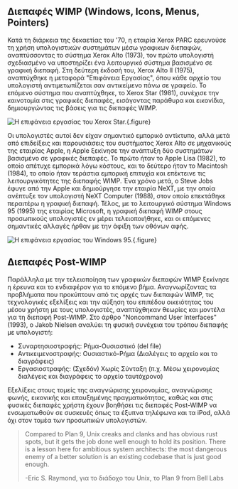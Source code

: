 ## Διεπαφές WIMP (Windows, Icons, Menus, Pointers)

Κατά τη διάρκεια της δεκαετίας του '70, η εταιρία Xerox PARC ερευνούσε τη χρήση υπολογιστικών συστημάτων μέσω γραφικων διεπαφών, αναπτύσσοντας το σύστημα Xerox Alto (1973), τον πρώτο υπολογιστή σχεδιασμένο να υποστηρίζει ένα λειτουργικό σύστημα βασισμένο σε γραφική διεπαφή. Στη δεύτερη έκδοσή του, Xerox Alto II (1975), αναπτύχθηκε η μεταφορά \"Επιφάνεια Εργασίας\", όπου κάθε αρχείο του υπολογιστή αντιμετωπίζεται σαν αντικείμενο πάνω σε γραφείο. Το επόμενο σύστημα που αναπτύχθηκε, το Xerox Star (1981), συνέχισε την καινοτομία στις γραφικές διεπαφές, εισάγοντας παράθυρα και εικονίδια, δημιουργώντας τις βάσεις για τις διεπαφές WIMP.

![Η επιφάνεια εργασίας του Xerox Star.](../../images/xerox-star-desktop.png){.figure}

Οι υπολογιστές αυτοί δεν είχαν σημαντικό εμπορικό αντίκτυπο, αλλά μετά από επιδείξεις και παρουσιάσεις του συστήματος Xerox Alto σε μηχανικούς της εταιρίας Apple, η Apple ξεκίνησε την ανάπτυξη δύο συστημάτων βασισμένο σε γραφικές διεπαφές. Το πρώτο ήταν το Apple Lisa (1982), το οποίο απέτυχε εμπορικά λόγω κόστους, και το δεύτερο ήταν το Macintosh (1984), το οποίο ήταν τεράστια εμπορική επιτυχία και επέκτεινε τις λειτουργικότητες της διεπαφής WIMP. Ένα χρόνο μετά, ο Steve Jobs έφυγε από την Apple και δημιούργησε την εταιρία NeXT, με την οποία ανέπτυξε τον υπολογιστή NeXT Computer (1988), στον οποίο επεκτάθηκε περαιτέρω η γραφική διεπαφή. Τέλος, με το λειτουργικό σύστημα Windows 95 (1995) της εταιρίας Microsoft, η γραφική διεπαφή WIMP στους προσωπικούς υπολογιστές εν μέρει τελειοποιήθηκε, και οι επόμενες σημαντικές αλλαγές ήρθαν με την άφιξη των οθόνων αφής.

![Η επιφάνεια εργασίας του Windows 95.](../../images/windows95.jpg){.figure}

## Διεπαφές Post-WIMP

Παράλληλα με την τελειοποίηση των γραφικών διεπαφών WIMP ξεκίνησε η έρευνα και το ενδιαφέρον για το επόμενο βήμα. Αναγνωρίζοντας τα προβλήματα που προκύπτουν από τις αρχές των διεπαφών WIMP, τις τεχνολογικές εξελίξεις και την αύξηση του επιπέδου οικειότητας του μέσου χρήστη με τους υπολογιστές, αναπτύχθηκαν θεωρίες και μοντέλα για τη διεπαφή Post-WIMP. Στο άρθρο \"Noncommand User Interfaces\" (1993), ο Jakob Nielsen αναλύει τη φυσική συνέχεια του τρόπου διεπαφής με υπολογιστή: 

- Συναρτησιοστραφής: Ρήμα-Ουσιαστικό (del file)
- Αντικειμενοστραφής: Ουσιαστικό-Ρήμα (Διαλέγεις το αρχείο και το διαγράφεις)
- Εργασιοστραφής: (Σχεδόν) Χωρίς Σύνταξη (π.χ. Μέσω χειρονομίας διαλέγεις και διαγράφεις το αρχείο ταυτόχρονα)

Εξελίξεις στους τομείς της αναγνώρισης χειρονομίας, αναγνώρισης φωνής, εικονικής και επαυξημένης πραγματικότητας, καθώς και στις φυσικές διεπαφές χρήστη έχουν βοηθήσει τις διεπαφές Post-WIMP να ενσωματωθούν σε συσκευές όπως τα έξυπνα τηλέφωνα και τα iPod, αλλά όχι στον τομέα των προσωπικών υπολογιστών.


> Compared to Plan 9, Unix creaks and clanks and has obvious rust spots,
> but it gets the job done well enough to hold its position.
> There is a lesson here for ambitious system architects:
> the most dangerous enemy of a better solution is
>  an existing codebase that is just good enough.
>
> -Eric S. Raymond, για το διάδοχο του Unix, το Plan 9 from Bell Labs
